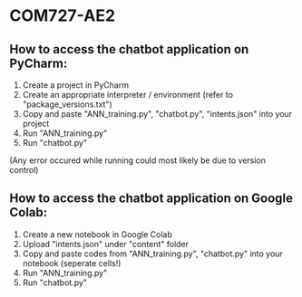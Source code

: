 # COM727-AE2

## How to access the chatbot application on PyCharm:

1. Create a project in PyCharm
2. Create an appropriate interpreter / environment (refer to "package_versions.txt")
3. Copy and paste "ANN_training.py", "chatbot.py", "intents.json" into your project
4. Run "ANN_training.py"
5. Run "chatbot.py"

(Any error occured while running could most likely be due to version control)

## How to access the chatbot application on Google Colab:

1. Create a new notebook in Google Colab
2. Upload "intents.json" under "content" folder
3. Copy and paste codes from "ANN_training.py", "chatbot.py" into your notebook (seperate cells!)
4. Run "ANN_training.py"
5. Run "chatbot.py"
